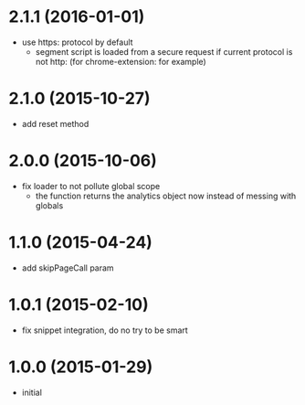 # 2.1.1 (2016-01-01)

* use https: protocol by default
  - segment script is loaded from a secure request if current protocol is not http: (for chrome-extension: for example)

# 2.1.0 (2015-10-27)

* add reset method

# 2.0.0 (2015-10-06)

  * fix loader to not pollute global scope
    - the function returns the analytics object now instead of messing with globals

# 1.1.0 (2015-04-24)

  * add skipPageCall param

# 1.0.1 (2015-02-10)

  * fix snippet integration, do no try to be smart

# 1.0.0 (2015-01-29)

  * initial
